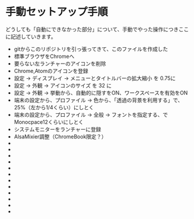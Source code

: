 # 手動セットアップ手順

どうしても「自動にできなかった部分」について、手動でやった操作につきここに記述していきます。

+ gitからこのリポジトリを引っ張ってきて、このファイルを作成した
+ 標準ブラウザをChromeへ
+ 要らない左ランチャーのアイコンを削除
+ Chrome,Atomのアイコンを登録
+ 設定 → ディスプレイ → メニューとタイトルバーの拡大縮小 を 0.75に
+ 設定 → 外観 → アイコンのサイズ を 32 に
+ 設定 → 外観 → 挙動から、自動的に隠すをON、ワークスペースを有効をON
+ 端末の設定から、プロファイル → 色から、「透過の背景を利用する」で、25%（左から1/4くらい）にしとく
+ 端末の設定から、プロファイル → 全般 → フォントを指定する、でMonocpace12くらいにしとく
+ システムモニターをランチャーに登録
+ AlsaMixier調整（ChromeBook限定？）
+
+
+
+
+
+
+
+
+
+
+
+
